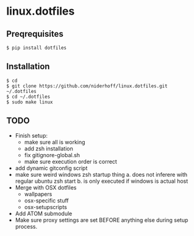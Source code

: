 # linux.dotfiles

## Preqrequisites

    $ pip install dotfiles

## Installation

    $ cd
    $ git clone https://github.com/niderhoff/linux.dotfiles.git ~/.dotfiles
    $ cd ~/.dotfiles
    $ sudo make linux

## TODO

*   Finish setup:
    *   make sure all is working
    *   add zsh installation
    *   fix gitignore-global.sh
    *   make sure execution order is correct
*   add dynamic gitconfig script
*   make sure weird windows zsh startup thing
    a.  does not inferere with regular ubuntu zsh start
    b.  is only executed if windows is actual host
*   Merge with OSX dotfiles
    *   wallpapers
    *   osx-specific stuff
    *   osx-setupscripts
*   Add ATOM submodule
*   Make sure proxy settings are set BEFORE anything else during setup process.
